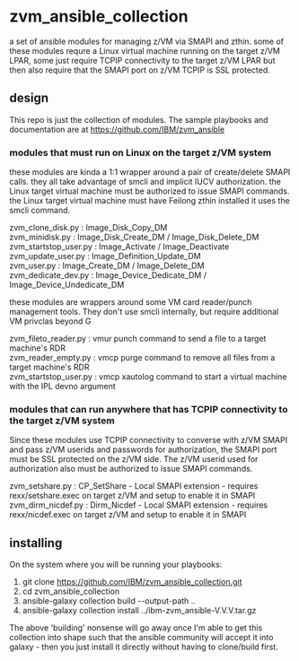 # zvm_ansible_collection
a set of ansible modules for managing z/VM via SMAPI and zthin. 
some of these modules requre a Linux virtual machine running on the target z/VM LPAR, some just require TCPIP connectivity to the target z/VM LPAR but then also require that the SMAPI port on z/VM TCPIP is SSL protected. 

## design

This repo is just the collection of modules. The sample playbooks and documentation are at https://github.com/IBM/zvm_ansible

### modules that must run on Linux on the target z/VM system

these modules are kinda a 1:1 wrapper around a pair of create/delete SMAPI calls. they all take advantage of smcli and implicit IUCV authorization.
the Linux target virtual machine must be authorized to issue SMAPI commands. 
the Linux target virtual machine must have Feilong zthin installed it uses the smcli command.  

zvm_clone_disk.py : Image_Disk_Copy_DM  
zvm_minidisk.py : Image_Disk_Create_DM / Image_Disk_Delete_DM  
zvm_startstop_user.py : Image_Activate / Image_Deactivate  
zvm_update_user.py : Image_Definition_Update_DM  
zvm_user.py : Image_Create_DM / Image_Delete_DM  
zvm_dedicate_dev.py : Image_Device_Dedicate_DM / Image_Device_Undedicate_DM

these modules are wrappers around some VM card reader/punch management tools. They don't use smcli internally, but require additional VM privclas beyond G

zvm_fileto_reader.py : vmur punch command to send a file to a target machine's RDR  
zvm_reader_empty.py : vmcp purge command to remove all files from a target machine's RDR  
zvm_startstop_user.py : vmcp xautolog command to start a virtual machine with the IPL devno argument  

### modules that can run anywhere that has TCPIP connectivity to the target z/VM system

Since these modules use TCPIP connectivity to converse with z/VM SMAPI and pass z/VM userids and passwords for authorization, the SMAPI port must be SSL protected on the z/VM side. The z/VM userid used for authorization also must be authorized to issue SMAPI commands. 

zvm_setshare.py : CP_SetShare - Local SMAPI extension - requires rexx/setshare.exec on target z/VM and setup to enable it in SMAPI  
zvm_dirm_nicdef.py : Dirm_Nicdef - Local SMAPI extension - requires rexx/nicdef.exec on target z/VM and setup to enable it in SMAPI  


## installing

On the system where you will be running your playbooks:

1. git clone https://github.com/IBM/zvm_ansible_collection.git
2. cd zvm_ansible_collection
3. ansible-galaxy collection build --output-path ..
4. ansible-galaxy collection install ../ibm-zvm_ansible-V.V.V.tar.gz

The above 'building' nonsense will go away once I'm able to get this collection into shape such that the ansible community will accept it into galaxy - then you just install it directly without having to clone/build first. 


